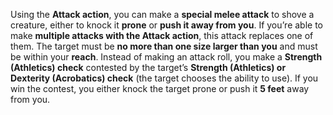 Using the **Attack action**, you can make a **special melee attack** to shove a creature, either to knock it **prone** or **push it away from you**. If you’re able to make **multiple attacks with the Attack action**, this attack replaces one of them. The target must be **no more than one size larger than you** and must be within your **reach**. Instead of making an attack roll, you make a **Strength (Athletics) check** contested by the target’s **Strength (Athletics) or Dexterity (Acrobatics) check** (the target chooses the ability to use). If you win the contest, you either knock the target prone or push it **5 feet** away from you.
